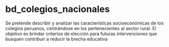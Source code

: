# bd_colegios_nacionales
Se pretende describir y analizar las características socioeconómicas de los colegios peruanos, centrándose en los pertenecientes al sector rural. El objetivo es brindar criterios de elección para futuras intervenciones que busquen contribuir a reducir la brecha educativa
